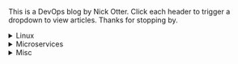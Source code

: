 This is a DevOps blog by Nick Otter. Click each header to trigger a dropdown to view articles. Thanks for stopping by.

<details><summary markdown='span'>Linux<br></summary>
## General
[Baby chaos monkeys for Linux](#)<br>
  
</details>

<details><summary markdown='span'>Microservices<br></summary>
## Kubernetes

  <ul style="list-style-type:none;">
    {% for post in site.categories.kubernetes %}
      {% if post.url %}
        <li><a href="{{ post.url }}">{{ post.title }}</a><li>
      {% endif %}
    {% endfor %}
  </ul>
</details>

<details><summary markdown='span'>Misc</summary>

</details>
